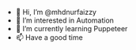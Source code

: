 - 👋 Hi, I’m @mhdnurfaizzy
- 👀 I’m interested in Automation
- 🌱 I’m currently learning Puppeteer
- 📫 Have a good time

<!---
mhdnurfaizzy/mhdnurfaizzy is a ✨ special ✨ repository because its `README.md` (this file) appears on your GitHub profile.
You can click the Preview link to take a look at your changes.
--->
